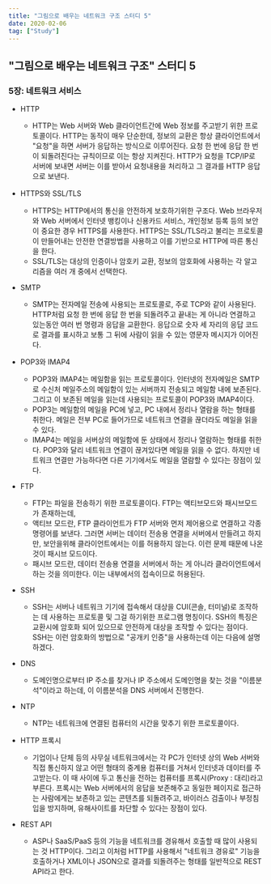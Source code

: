 ```yaml
---
title: "그림으로 배우는 네트워크 구조 스터디 5"
date: 2020-02-06
tag: ["Study"]
---
```



## "그림으로 배우는 네트워크 구조" 스터디 5

### 5장: 네트워크 서비스

- HTTP
  - HTTP는 Web 서버와 Web 클라이언트간에 Web 정보를 주고받기 위한 프로토콜이다. HTTP는 동작이 매우 단순한데, 정보의 교환은 항상 클라이언트에서 "요청"을 하면 서버가 응답하는 방식으로 이루어진다. 요청 한 번에 응답 한 번이 되돌려진다는 규칙이므로 이는 항상 지켜진다. HTTP가 요청을 TCP/IP로 서버에 보내면 서버는 이를 받아서 요청내용을 처리하고 그 결과를 HTTP 응답으로 보낸다.

- HTTPS와 SSL/TLS
  - HTTPS는 HTTP에서의 통신을 안전하게 보호하기위한 구조다. Web 브라우저와 Web 서버에서 인터넷 뱅킹이나 신용카드 서비스, 개인정보 등록 등의 보안이 중요한 경우 HTTPS를 사용한다. HTTPS는 SSL/TLS라고 불리는 프로토콜이 만들어내는 안전한 연결방법을 사용하고 이를 기반으로 HTTP에 따른 통신을 한다.
  - SSL/TLS는 대상의 인증이나 암호키 교환, 정보의 암호화에 사용하는 각 알고리즘을 여러 개 중에서 선택한다.

- SMTP
  - SMTP는 전자메일 전송에 사용되는 프로토콜로, 주로 TCP와 같이 사용된다. HTTP처럼 요청 한 번에 응답 한 번을 되돌려주고 끝내는 게 아니라 연결하고 있는동안 여러 번 명령과 응답을 교환한다. 응답으로 숫자 세 자리의 응답 코드로 결과를 표시하고 보통 그 뒤에 사람이 읽을 수 있는 영문자 메시지가 이어진다.

- POP3와 IMAP4
  - POP3와 IMAP4는 메일함을 읽는 프로토콜이다. 인터넷의 전자메일은 SMTP로 수신처 메일주소의 메일함이 있는 서버까지 전송되고 메일함 내에 보존된다. 그리고 이 보존된 메일을 읽는데 사용되는 프로토콜이 POP3와 IMAP4이다.
  - POP3는 메일함의 메일을 PC에 넣고, PC 내에서 정리나 열람을 하는 형태를 취한다. 메일은 전부 PC로 들어가므로 네트워크 연결을 끊더라도 메일을 읽을 수 있다.
  - IMAP4는 메일을 서버상의 메일함에 둔 상태에서 정리나 열람하는 형태를 취한다. POP3와 달리 네트워크 연결이 끊겨있다면 메일을 읽을 수 없다. 하지만 네트워크 연결만 가능하다면 다른 기기에서도 메일을 열람할 수 있다는 장점이 있다.

- FTP
  - FTP는 파일을 전송하기 위한 프로토콜이다. FTP는 액티브모드와 패시브모드가 존재하는데,
  - 액티브 모드란, FTP 클라이언트가 FTP 서버와 먼저 제어용으로 연결하고 각종 명령어를 보낸다. 그러면 서버는 데이터 전송용 연결을 서버에서 만들려고 하지만, 보안을위해 클라이언트에서는 이를 허용하지 않는다. 이런 문제 때문에 나온 것이 패시브 모드이다.
  - 패시브 모드란, 데이터 전송용 연결을 서버에서 하는 게 아니라 클라이언트에서 하는 것을 의미한다. 이는 내부에서의 접속이므로 허용된다.

- SSH
  - SSH는 서버나 네트워크 기기에 접속해서 대상을 CUI(콘솔, 터미널)로 조작하는 데 사용하는 프로토콜 및 그걸 하기위한 프로그램 명칭이다. SSH의 특징은 교환시에 암호화 되어 있으므로 안전하게 대상을 조작할 수 있다는 점이다. SSH는 이런 암호화의 방법으로 "공개키 인증"을 사용하는데 이는 다음에 설명하겠다.

- DNS
  - 도메인명으로부터 IP 주소를 찾거나 IP 주소에서 도메인명을 찾는 것을 "이름분석"이라고 하는데, 이 이름분석을 DNS 서버에서 진행한다.

- NTP
  - NTP는 네트워크에 연결된 컴퓨터의 시간을 맞추기 위한 프로토콜이다.

- HTTP 프록시
  - 기업이나 단체 등의 사무실 네트워크에서는 각 PC가 인터넷 상의 Web 서버와 직접 통신하지 않고 어떤 형태의 중계용 컴퓨터를 거쳐서 인터넷과 데이터를 주고받는다. 이 때 사이에 두고 통신을 전하는 컴퓨터를 프록시(Proxy : 대리)라고 부른다. 프록시는 Web 서버에서의 응답을 보존해주고 동일한 페이지로 접근하는 사람에게는 보존하고 있는 콘텐츠를 되돌려주고, 바이러스 검출이나 부정침입을 방지하며, 유해사이트를 차단할 수 있다는 장점이 있다.

- REST API
  - ASP나 SaaS/PaaS 등의 기능을 네트워크를 경유해서 호출할 때 많이 사용되는 것 HTTP이다. 그리고 이처럼 HTTP를 사용해서 "네트워크 경유로" 기능을 호출하거나 XML이나 JSON으로 결과를 되돌려주는 형태를 일반적으로 REST API라고 한다.
